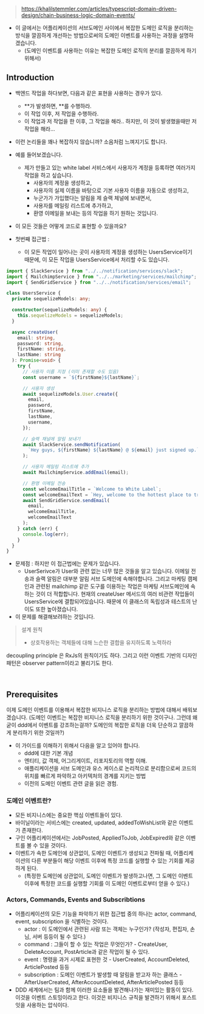 > https://khalilstemmler.com/articles/typescript-domain-driven-design/chain-business-logic-domain-events/

- 이 글에서는 어플리케이션의 서브도메인 사이에서 복잡한 도메인 로직을 분리하는 방식을 깔끔하게 개선하는 방법으로써의 도메인 이벤트를 사용하는 과정을 설명하겠습니다.
  - (도메인 이벤트를 사용하는 이유는 복잡한 도메인 로직의 분리를 깔끔하게 하기 위해서)

## Introduction

- 백엔드 작업을 하다보면, 다음과 같은 표현을 사용하는 경우가 있다.
  - **가 발생하면, **를 수행하라.
  - 이 작업 이후, 저 작업을 수행하라.
  - 이 작업과 저 작업을 한 이후, 그 작업을 해라.. 하지만, 이 것이 발생했을때만 저 작업을 해라...
- 이런 논리들을 꽤나 복잡하지 않습니까? 소음처럼 느껴지기도 합니다.
- 예를 들어보겠습니다.
  - 제가 만들고 있는 white label 서비스에서 사용자가 계정을 등록하면 여러가지 작업을 하고 싶습니다.
    - 사용자의 계정을 생성하고,
    - 사용자의 실제 이름을 바탕으로 기본 사용자 이름을 자동으로 생성하고,
    - 누군가가 가입했다는 알림을 제 슬랙 체널에 보내면서,
    - 사용자를 메일링 리스트에 추가하고,
    - 환영 이메일을 보내는 등의 작업을 하기 원하는 것입니다.
- 이 모든 것들은 어떻게 코드로 표현할 수 있을까요?

- 첫번째 접근법 :
  - 이 모든 작업이 일어나는 곳이 사용자의 계정을 생성하는 UsersService이기 때문에, 이 모든 작업을 UsersService에서 처리할 수도 있습니다.

```typescript
import { SlackService } from "../../notification/services/slack";
import { MailchimpService } from "../../marketing/services/mailchimp";
import { SendGridService } from "../../notification/services/email";

class UsersService {
  private sequelizeModels: any;

  constructor(sequelizeModels: any) {
    this.sequelizeModels = sequelizeModels;
  }

  async createUser(
    email: string,
    password: string,
    firstName: string,
    lastName: string
  ): Promise<void> {
    try {
      // 사용자 이름 지정 (이미 존재할 수도 있음)
      const username = `${firstName}${lastName}`;

      // 사용자 생성
      await sequelizeModels.User.create({
        email,
        password,
        firstName,
        lastName,
        username,
      });

      // 슬랙 채널에 알림 보내기
      await SlackService.sendNotification(
        `Hey guys, ${firstName} ${lastName} @ ${email} just signed up.`
      );

      // 사용자 메일링 리스트에 추가
      await MailchimpService.addEmail(email);

      // 환영 이메일 전송
      const welcomeEmailTitle = `Welcome to White Label`;
      const welcomeEmailText = `Hey, welcome to the hottest place to trade vinyl.`;
      await SendGridService.sendEmail(
        email,
        welcomeEmailTitle,
        welcomeEmailText
      );
    } catch (err) {
      console.log(err);
    }
  }
}
```

- 문제점 : 하지만 이 접근법에는 문제가 있습니다.
  - UserSerivce가 User와 관련 없는 너무 많은 것들을 알고 있습니다. 이메일 전송과 슬랙 알림은 대부분 알림 서브 도메인에 속해야합니다. 그리고 마케팅 캠페인과 관련된 mailchimp 같은 도구를 이용하는 작업은 마케팅 서브도메인에 속하는 것이 더 적합합니다. 현재의 createUser 메서드의 여러 비관련 작업들이 UsersService에 결합되어있습니다. 때문에 이 클래스의 독립성과 테스트의 난이도 또한 높아졌습니다.
- 이 문제를 해결해보려하는 것입니다.

> 설계 원칙
>
> - 상호작용하는 객체들에 대해 느슨한 결합을 유지하도록 노력하라

decoupling principle 은 RxJs의 원칙이기도 하다.
그리고 이런 이벤트 기반의 디자인 패턴은 observer pattern이라고 불리기도 한다.

<br/>

## Prerequisites

이제 도메인 이벤트를 이용해서 복잡한 비지니스 로직을 분리하는 방법에 대해서 배워보겠습니다.
(도메인 이벤트는 복잡한 비지니스 로직을 분리하기 위한 것이구나. 그런데 왜 굳이 ddd에서 이벤트를 강조하는걸까? 도메인의 복잡한 로직을 더욱 단순하고 깔끔하게 분리하기 위한 것일까?)

- 이 가이드를 이해하기 위해서 다음을 알고 있어야 합니다.
  - ddd에 대한 기본 개념
  - 엔티티, 값 객체, 어그리게이트, 리포지토리의 역할 이해.
  - 애플리케이션을 서브 도메인과 유스 케이스로 논리적으로 분리함으로써 코드의 위치를 빠르게 파악하고 아키텍처의 경계를 지키는 방법
  - 이전의 도메인 이벤트 관련 글을 읽은 경험.

### 도메인 이벤트란?

- 모든 비지니스에는 중요한 핵심 이벤트들이 있다.
- 바이닐이라는 서비스에는 created, updated, addedToWishList와 같은 이벤트가 존재한다.
- 구인 어플리케이션에서는 JobPosted, AppliedToJob, JobExpired와 같은 이벤트를 볼 수 있을 것이다.
- 이벤트가 속한 도메인에 상관없이, 도메인 이벤트가 생성되고 전파될 때, 어플리케이션의 다른 부분들이 해당 이벤트 이후에 특정 코드를 실행할 수 있는 기회를 제공하게 된다.
  - (특정한 도메인에 상관없이, 도메인 이벤트가 발생하고나면, 그 도메인 이벤트 이후에 특정한 코드를 실행할 기회를 이 도메인 이벤트로부터 얻을 수 있다.)

### Actors, Commands, Events and Subscribtions

- 어플리케이션의 모든 기능을 파악하기 위한 접근법 중의 하나는 actor, command, event, subscription 을 식별하는 것이다.
  - actor : 이 도메인에서 관련된 사람 또는 객체는 누구인가? (작성자, 편집자, 손님, 서버 등등이 될 수 있다.)
  - command : 그들이 할 수 있는 작업은 무엇인가? - CreateUser, DeleteAccount, PostArticle과 같은 작업이 될 수 있다.
  - event : 명령을 과거 시제로 표현한 것 - UserCreated, AccountDeleted, ArticlePosted 등등
  - subscription : 도메인 이벤트가 발생할 때 알림을 받고자 하는 클래스 - AfterUserCreated, AfterAccountDeleted, AfterArticlePosted 등등
- DDD 세계에서는 팀과 함께 이러한 요소들을 발견해나가는 재미있는 활동이 있다. 이것을 이벤트 스토밍이라고 한다. 이것은 비지니스 규칙을 발견하기 위해서 포스트잇을 사용하는 압식이다.
